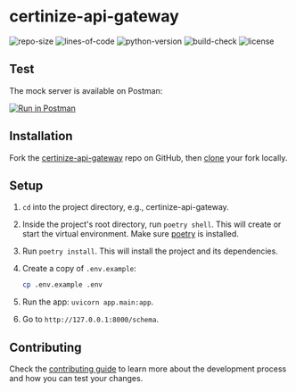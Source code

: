# certinize-api-gateway

![repo-size](https://img.shields.io/github/repo-size/certinize/certinize-api-gateway)
![lines-of-code](https://img.shields.io/tokei/lines/github.com/certinize/certinize-api-gateway)
![python-version](https://img.shields.io/badge/python-v3.10-blue)
![build-check](https://img.shields.io/github/workflow/status/certinize/certinize-api-gateway/Python%20application)
![license](https://img.shields.io/github/license/certinize/certinize-api-gateway)

## Test

The mock server is available on Postman:

[![Run in Postman](https://run.pstmn.io/button.svg)](https://elements.getpostman.com/redirect?entityId=14719803-9b5f6f7d-f215-47d2-8ac5-8c449a226bfe&entityType=collection&workspaceId=4cb1727d-8f73-4063-8bc1-af86b4222d4e)

## Installation

Fork the [certinize-api-gateway](https://github.com/certinize/certinize-api-gateway) repo on GitHub, then [clone](https://docs.github.com/en/repositories/creating-and-managing-repositories/cloning-a-repository#cloning-a-repository) your fork locally.

## Setup

1. `cd` into the project directory, e.g., certinize-api-gateway.

2. Inside the project's root directory, run `poetry shell`. This will create or start the virtual environment. Make sure [poetry](https://python-poetry.org/docs/master/#installing-with-the-official-installer) is installed.

3. Run `poetry install`. This will install the project and its dependencies.

4. Create a copy of `.env.example`:

    ```sh
    cp .env.example .env
    ```

5. Run the app: `uvicorn app.main:app`.

6. Go to `http://127.0.0.1:8000/schema`.

## Contributing

Check the [contributing guide](https://github.com/certinize/certinize-api-gateway/blob/main/.github/CONTRIBUTING.md) to learn more about the development process and how you can test your changes.
